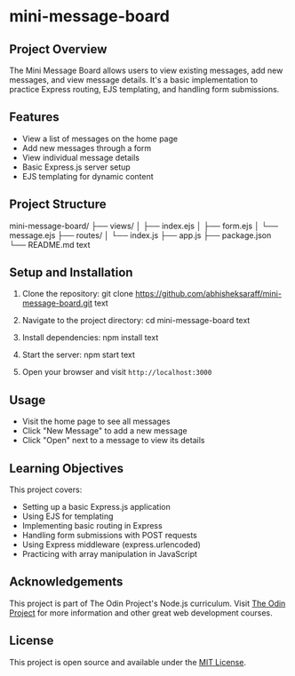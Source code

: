# mini-message-board

## Project Overview

The Mini Message Board allows users to view existing messages, add new messages, and view message details. It's a basic implementation to practice Express routing, EJS templating, and handling form submissions.

## Features

- View a list of messages on the home page
- Add new messages through a form
- View individual message details
- Basic Express.js server setup
- EJS templating for dynamic content

## Project Structure

mini-message-board/
├── views/
│ ├── index.ejs
│ ├── form.ejs
│ └── message.ejs
├── routes/
│ └── index.js
├── app.js
├── package.json
└── README.md
text

## Setup and Installation

1. Clone the repository:
git clone https://github.com/abhisheksaraff/mini-message-board.git
text

2. Navigate to the project directory:
cd mini-message-board
text

3. Install dependencies:
npm install
text

4. Start the server:
npm start
text

5. Open your browser and visit `http://localhost:3000`

## Usage

- Visit the home page to see all messages
- Click "New Message" to add a new message
- Click "Open" next to a message to view its details

## Learning Objectives

This project covers:
- Setting up a basic Express.js application
- Using EJS for templating
- Implementing basic routing in Express
- Handling form submissions with POST requests
- Using Express middleware (express.urlencoded)
- Practicing with array manipulation in JavaScript

## Acknowledgements

This project is part of The Odin Project's Node.js curriculum. Visit [The Odin Project](https://www.theodinproject.com) for more information and other great web development courses.

## License

This project is open source and available under the [MIT License](LICENSE).